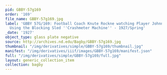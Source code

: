 ```yaml
---
pid: GBBY-57g169
order: '169'
file_name: GBBY-57g169.jpg
label: 'GBBY 57G/169: Football Coach Knute Rockne watching Player Johnny P. Smith
  Using the Blocking Sled ''Crashmeter Machine'' - 1927/Spring'
_date: '1927'
object_type: glass plate negative
source: http://archives.nd.edu/Bagby/GBBY-57g169.jpg
thumbnail: "/img/derivatives/simple/GBBY-57g169/thumbnail.jpg"
manifest: "/img/derivatives/iiif/images/GBBY-57g169/manifest.json"
full: "/img/derivatives/simple/GBBY-57g169/full.jpg"
layout: generic_collection_item
collection: bagby
---
```

